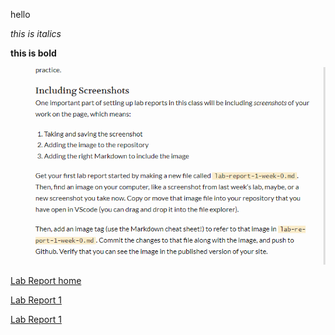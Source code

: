 hello

*this is italics*

**this is bold**


![screenshot](screenshotlab0.png)

[Lab Report home](https://zixiancai.github.io/cse15l-lab-reports/)

[Lab Report 1](https://zixiancai.github.io/cse15l-labreports/lab-report-1-week-0.html)

[Lab Report 1](https://zixiancai.github.io/cse15l-labreports/index.md)
